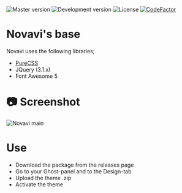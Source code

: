 ![Master version](https://img.shields.io/github/package-json/v/spookthemes/novavi-ghost-theme/master?style=flat-square)
![Development version](https://img.shields.io/github/package-json/v/spookthemes/novavi-ghost-theme/dev?style=flat-square)
![License](https://img.shields.io/github/license/spookthemes/novavi-ghost-theme?style=flat-square)
[![CodeFactor](https://www.codefactor.io/repository/github/spookthemes/novavi-ghost-theme/badge)](https://www.codefactor.io/repository/github/spookthemes/novavi-ghost-theme)

# Novavi's base
Novavi uses the following libraries;
- [PureCSS](https://github.com/pure-css/pure)
- JQuery (3.1.x)
- Font Awesome 5

# 📷 Screenshot

![Novavi main](https://github.com/spookthemes/novavi-ghost-theme/raw/master/assets/screenshot-desktop.png)

# Use
- Download the package from the releases page
- Go to your Ghost-panel and to the Design-tab
- Upload the theme .zip
- Activate the theme

